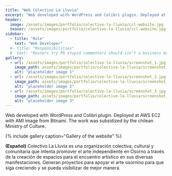 ```yaml
---
title: "Web Colectivo La Lluvia"
excerpt: "Web developed with WordPress and Colibri plugin. Deployed at AWS EC2 with AMI image from bitnami."
header:
  image: /assets/images/portfolio/colectivo-la-lluvia/ccl-website.jpg
  teaser: /assets/images/portfolio/colectivo-la-lluvia/ccl-website.jpg
sidebar:
  - title: "Role"
    text: "Web Developer"
  #- title: "Responsibilities"
  #  text: "Reuters try PR stupid commenters should isn't a business model"
gallery:
  - url: /assets/images/portfolio/colectivo-la-lluvia/screenshot_1.jpg
    image_path: assets/images/portfolio/colectivo-la-lluvia/screenshot_1.jpg
    alt: "placeholder image 1"
  - url: /assets/images/portfolio/colectivo-la-lluvia/screenshot_2.jpg
    image_path: assets/images/portfolio/colectivo-la-lluvia/screenshot_2.jpg
    alt: "placeholder image 2"
  - url: /assets/images/portfolio/colectivo-la-lluvia/screenshot_3.jpg
    image_path: assets/images/portfolio/colectivo-la-lluvia/screenshot_3.jpg
    alt: "placeholder image 3"
---
```


Web developed with WordPress and Colibri plugin. Deployed at AWS EC2 with AMI image from Bitnami. The work was subsidized by the chilean Ministry of Culture.

{% include gallery caption="Gallery of the website" %}

**(Español)** Colectivo La Lluvia es una organización colectiva, cultural y comunitaria que intenta promover el arte independiente en Osorno a través de la creación de espacios para el encuentro artístico en sus diversas manifestaciones. Generan proyectos para apoyar el arte osornino para que siga creciendo y se pueda visibilizar de mejor manera. 
